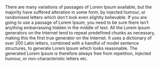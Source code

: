 There are many variations of passages of Lorem Ipsum available, but the majority have suffered alteration in some form, by injected humour, or randomised letters which don't look even slightly believable. If you are going to use a passage of Lorem Ipsum, you need to be sure there isn't anything embarrassing hidden in the middle of text. 
All the Lorem Ipsum generators on the Internet tend to repeat predefined chunks as necessary, making this the first true generator on the Internet. It uses a dictionary of over 200 Latin letters, combined with a handful of model sentence structures, to generate Lorem Ipsum which looks reasonable. 
The generated Lorem Ipsum is therefore always free from repetition, injected humour, or non-characteristic letters etc.